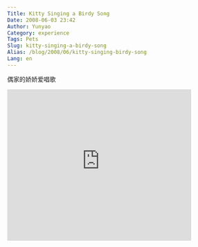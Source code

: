 ```yaml
---
Title: Kitty Singing a Birdy Song
Date: 2008-06-03 23:42
Author: Yunyao
Category: experience
Tags: Pets
Slug: kitty-singing-a-birdy-song
Alias: /blog/2008/06/kitty-singing-birdy-song
Lang: en
---
```


偶家的娇娇爱唱歌

<iframe frameborder="0" height="350" src="http://www.youtube.com/embed/cMHzCMtk4PE" width="425"></iframe>
